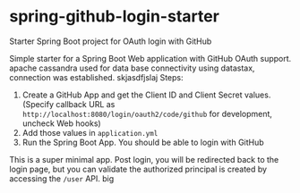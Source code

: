 # spring-github-login-starter
Starter Spring Boot project for OAuth login with GitHub

Simple starter for a Spring Boot Web application with GitHub OAuth support.
apache cassandra used for data base connectivity using datastax, connection was established.
skjasdfjslaj
Steps:
1. Create a GitHub App and get the Client ID and Client Secret values. (Specify callback URL as `http://localhost:8080/login/oauth2/code/github` for development, uncheck Web hooks)
2. Add those values in `application.yml`
3. Run the Spring Boot App. You should be able to login with GitHub

This is a super minimal app. Post login, you will be redirected back to the login page, but you can validate the authorized principal is created by accessing the `/user` API. 
big